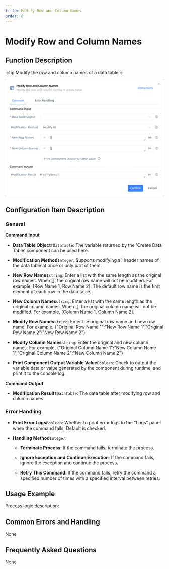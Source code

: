 ```yaml
---
title: Modify Row and Column Names
order: 8
---
```


# Modify Row and Column Names

## Function Description

:::tip 
Modify the row and column names of a data table
:::

![Modify Row and Column Names](../../../assets/Modify%20Row%20and%20Column%20Names_command.png)

## Configuration Item Description

### General

**Command Input**

- **Data Table Object**`TDataTable`: The variable returned by the 'Create Data Table' component can be used here.

- **Modification Method**`Integer`: Supports modifying all header names of the data table at once or only part of them.

- **New Row Names**`string`: Enter a list with the same length as the original row names. When [], the original row name will not be modified. For example, [Row Name 1, Row Name 2]. The default row name is the first element of each row in the data table.

- **New Column Names**`string`: Enter a list with the same length as the original column names. When [], the original column name will not be modified. For example, [Column Name 1, Column Name 2].

- **Modify Row Names**`string`: Enter the original row name and new row name. For example, {"Original Row Name 1":"New Row Name 1","Original Row Name 2":"New Row Name 2"}

- **Modify Column Names**`string`: Enter the original and new column names. For example, {"Original Column Name 1":"New Column Name 1","Original Column Name 2":"New Column Name 2"}

- **Print Component Output Variable Value**`Boolean`: Check to output the variable data or value generated by the component during runtime, and print it to the console log.


**Command Output**

- **Modification Result**`TDataTable`: The data table after modifying row and column names

### Error Handling

- **Print Error Logs**`Boolean`: Whether to print error logs to the "Logs" panel when the command fails. Default is checked. 

- **Handling Method**`Integer`:

    - **Terminate Process**: If the command fails, terminate the process.

    - **Ignore Exception and Continue Execution**: If the command fails, ignore the exception and continue the process.

    - **Retry This Command**: If the command fails, retry the command a specified number of times with a specified interval between retries.

## Usage Example

Process logic description:

## Common Errors and Handling

None

## Frequently Asked Questions

None

